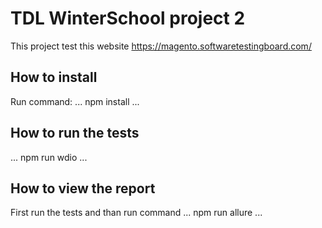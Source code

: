 # TDL WinterSchool project 2
This project test this website https://magento.softwaretestingboard.com/
## How to install
Run command:
...
npm install
...
## How to run the tests
...
npm run wdio
...
## How to view the report
First run the tests and than run command
...
npm run allure
...